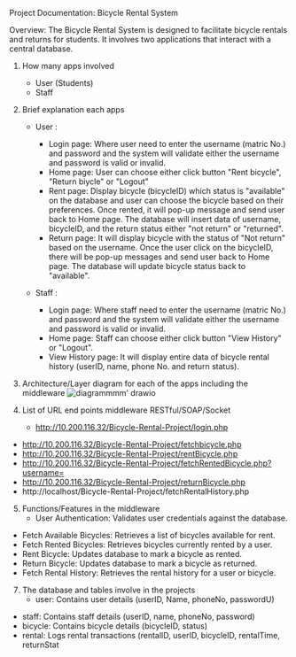 Project Documentation: Bicycle Rental System

Overview:
The Bicycle Rental System is designed to facilitate bicycle rentals and returns for students. It involves two applications that interact with a central database.

1. How many apps involved
	- User (Students)
	- Staff

2. Brief explanation each apps 
	- User :
		- Login page: Where user need to enter the username (matric No.) and password and the system will validate either the username and password 			  is valid or invalid.
		- Home page: User can choose either click button "Rent bicycle", "Return biycle" or "Logout"
		- Rent page: Display bicycle (bicycleID) which status is "available" on the database and user can choose the bicycle based on their 		  		  preferences. Once rented, it will pop-up message and send user back to Home page. The database will insert data of username, bicycleID, 		  	  and the return status either "not return" or "returned".
		- Return page: It will display bicycle with the status of "Not return" based on the username. Once the user click on the bicycleID, there 		 	  will be pop-up messages and send user back to Home page. The database will update bicycle status back to "available".

	- Staff :
		- Login page: Where staff need to enter the username (matric No.) and password and the system will validate either the username and password 		  is valid or invalid.
		- Home page: Staff can choose either click button "View History" or "Logout".
		- View History page: It will display entire data of bicycle rental history (userID, name, phone No. and return status).


3. Architecture/Layer diagram for each of the apps including the middleware
   ![diagrammmm' drawio](https://github.com/user-attachments/assets/05a427c2-046d-4fc7-84ec-bfaa86299c65)


4. List of URL end points middleware RESTful/SOAP/Socket
	- http://10.200.116.32/Bicycle-Rental-Project/login.php
 - http://10.200.116.32/Bicycle-Rental-Project/fetchbicycle.php
 - http://10.200.116.32/Bicycle-Rental-Project/rentBicycle.php
 - http://10.200.116.32/Bicycle-Rental-Project/fetchRentedBicycle.php?username=
 - http://10.200.116.32/Bicycle-Rental-Project/returnBicycle.php
 - http://localhost/Bicycle-Rental-Project/fetchRentalHistory.php

5. Functions/Features in the middleware
	- User Authentication: Validates user credentials against the database.
 - Fetch Available Bicycles: Retrieves a list of bicycles available for rent.
 - Fetch Rented Bicycles: Retrieves bicycles currently rented by a user.
 - Rent Bicycle: Updates database to mark a bicycle as rented.
 - Return Bicycle: Updates database to mark a bicycle as returned.
 - Fetch Rental History: Retrieves the rental history for a user or bicycle.


7. The database and tables involve in the projects
	- user: Contains user details (userID, Name, phoneNo, passwordU)
 - staff: Contains staff details (userID, name, phoneNo, password)
 - bicycle: Contains bicycle details (bicycleID, status)
 - rental: Logs rental transactions (rentalID, userID, bicycleID, rentalTime, returnStat

